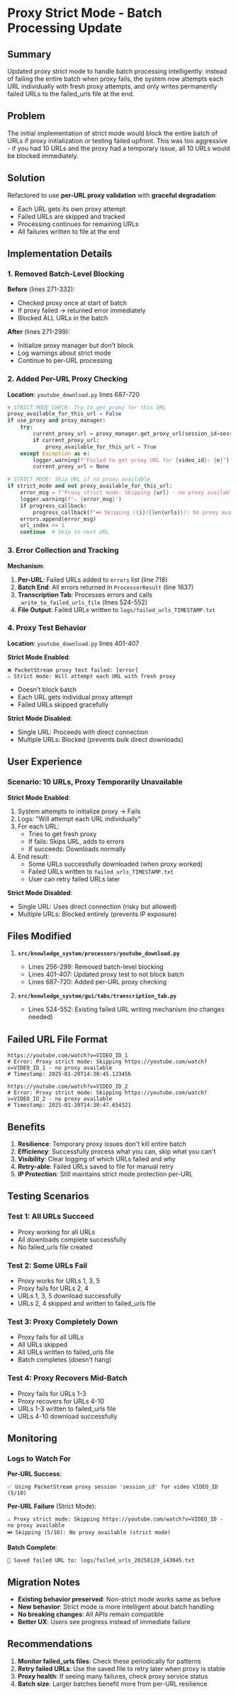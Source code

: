 # Proxy Strict Mode - Batch Processing Update

## Summary

Updated proxy strict mode to handle batch processing intelligently: instead of failing the entire batch when proxy fails, the system now attempts each URL individually with fresh proxy attempts, and only writes permanently failed URLs to the failed_urls file at the end.

## Problem

The initial implementation of strict mode would block the entire batch of URLs if proxy initialization or testing failed upfront. This was too aggressive - if you had 10 URLs and the proxy had a temporary issue, all 10 URLs would be blocked immediately.

## Solution

Refactored to use **per-URL proxy validation** with **graceful degradation**:
- Each URL gets its own proxy attempt
- Failed URLs are skipped and tracked
- Processing continues for remaining URLs
- All failures written to file at the end

## Implementation Details

### 1. Removed Batch-Level Blocking

**Before** (lines 271-332):
- Checked proxy once at start of batch
- If proxy failed → returned error immediately
- Blocked ALL URLs in the batch

**After** (lines 271-299):
- Initialize proxy manager but don't block
- Log warnings about strict mode
- Continue to per-URL processing

### 2. Added Per-URL Proxy Checking

**Location**: `youtube_download.py` lines 687-720

```python
# STRICT MODE CHECK: Try to get proxy for this URL
proxy_available_for_this_url = False
if use_proxy and proxy_manager:
    try:
        current_proxy_url = proxy_manager.get_proxy_url(session_id=session_id)
        if current_proxy_url:
            proxy_available_for_this_url = True
    except Exception as e:
        logger.warning(f"Failed to get proxy URL for {video_id}: {e}")
        current_proxy_url = None

# STRICT MODE: Skip URL if no proxy available
if strict_mode and not proxy_available_for_this_url:
    error_msg = f"Proxy strict mode: Skipping {url} - no proxy available"
    logger.warning(f"⚠️ {error_msg}")
    if progress_callback:
        progress_callback(f"⏭️ Skipping ({i}/{len(urls)}): No proxy available (strict mode)")
    errors.append(error_msg)
    url_index += 1
    continue  # Skip to next URL
```

### 3. Error Collection and Tracking

**Mechanism**:
1. **Per-URL**: Failed URLs added to `errors` list (line 718)
2. **Batch End**: All errors returned in `ProcessorResult` (line 1637)
3. **Transcription Tab**: Processes errors and calls `_write_to_failed_urls_file` (lines 524-552)
4. **File Output**: Failed URLs written to `logs/failed_urls_TIMESTAMP.txt`

### 4. Proxy Test Behavior

**Location**: `youtube_download.py` lines 401-407

**Strict Mode Enabled**:
```
❌ PacketStream proxy test failed: [error]
⚠️ Strict mode: Will attempt each URL with fresh proxy
```
- Doesn't block batch
- Each URL gets individual proxy attempt
- Failed URLs skipped gracefully

**Strict Mode Disabled**:
- Single URL: Proceeds with direct connection
- Multiple URLs: Blocked (prevents bulk direct downloads)

## User Experience

### Scenario: 10 URLs, Proxy Temporarily Unavailable

**Strict Mode Enabled**:
1. System attempts to initialize proxy → Fails
2. Logs: "Will attempt each URL individually"
3. For each URL:
   - Tries to get fresh proxy
   - If fails: Skips URL, adds to errors
   - If succeeds: Downloads normally
4. End result:
   - Some URLs successfully downloaded (when proxy worked)
   - Failed URLs written to `failed_urls_TIMESTAMP.txt`
   - User can retry failed URLs later

**Strict Mode Disabled**:
- Single URL: Uses direct connection (risky but allowed)
- Multiple URLs: Blocked entirely (prevents IP exposure)

## Files Modified

1. **`src/knowledge_system/processors/youtube_download.py`**
   - Lines 256-299: Removed batch-level blocking
   - Lines 401-407: Updated proxy test to not block batch
   - Lines 687-720: Added per-URL proxy checking

2. **`src/knowledge_system/gui/tabs/transcription_tab.py`**
   - Lines 524-552: Existing failed URL writing mechanism (no changes needed)

## Failed URL File Format

```
https://youtube.com/watch?v=VIDEO_ID_1
# Error: Proxy strict mode: Skipping https://youtube.com/watch?v=VIDEO_ID_1 - no proxy available
# Timestamp: 2025-01-20T14:30:45.123456

https://youtube.com/watch?v=VIDEO_ID_2
# Error: Proxy strict mode: Skipping https://youtube.com/watch?v=VIDEO_ID_2 - no proxy available
# Timestamp: 2025-01-20T14:30:47.654321
```

## Benefits

1. **Resilience**: Temporary proxy issues don't kill entire batch
2. **Efficiency**: Successfully process what you can, skip what you can't
3. **Visibility**: Clear logging of which URLs failed and why
4. **Retry-able**: Failed URLs saved to file for manual retry
5. **IP Protection**: Still maintains strict mode protection per-URL

## Testing Scenarios

### Test 1: All URLs Succeed
- Proxy working for all URLs
- All downloads complete successfully
- No failed_urls file created

### Test 2: Some URLs Fail
- Proxy works for URLs 1, 3, 5
- Proxy fails for URLs 2, 4
- URLs 1, 3, 5 download successfully
- URLs 2, 4 skipped and written to failed_urls file

### Test 3: Proxy Completely Down
- Proxy fails for all URLs
- All URLs skipped
- All URLs written to failed_urls file
- Batch completes (doesn't hang)

### Test 4: Proxy Recovers Mid-Batch
- Proxy fails for URLs 1-3
- Proxy recovers for URLs 4-10
- URLs 1-3 written to failed_urls file
- URLs 4-10 download successfully

## Monitoring

### Logs to Watch For

**Per-URL Success**:
```
✅ Using PacketStream proxy session 'session_id' for video VIDEO_ID (5/10)
```

**Per-URL Failure** (Strict Mode):
```
⚠️ Proxy strict mode: Skipping https://youtube.com/watch?v=VIDEO_ID - no proxy available
⏭️ Skipping (5/10): No proxy available (strict mode)
```

**Batch Complete**:
```
💾 Saved failed URL to: logs/failed_urls_20250120_143045.txt
```

## Migration Notes

- **Existing behavior preserved**: Non-strict mode works same as before
- **New behavior**: Strict mode is more intelligent about batch handling
- **No breaking changes**: All APIs remain compatible
- **Better UX**: Users see progress instead of immediate failure

## Recommendations

1. **Monitor failed_urls files**: Check these periodically for patterns
2. **Retry failed URLs**: Use the saved file to retry later when proxy is stable
3. **Proxy health**: If seeing many failures, check proxy service status
4. **Batch size**: Larger batches benefit more from per-URL resilience
